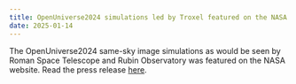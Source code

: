 ```yaml
---
title: OpenUniverse2024 simulations led by Troxel featured on the NASA website
date: 2025-01-14
---
```


The OpenUniverse2024 same-sky image simulations as would be seen by Roman Space Telescope and Rubin Observatory was featured on the NASA website.
Read the press release [here](https://www.nasa.gov/universe/new-simulated-universe-previews-panoramas-from-nasas-roman-telescope/).
